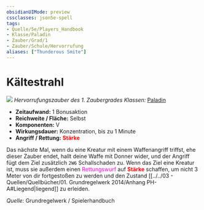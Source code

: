 ```yaml
---
obsidianUIMode: preview
cssclasses: json5e-spell
tags:
- Quelle/5e/Players_Handbook
- Klasse/Paladin
- Zauber/Grad/1
- Zauber/Schule/Hervorrufung
aliases: ["Thunderous Smite"]
---
```

# Kältestrahl
![](../../../99%20-%20Setup/Files/Bildersammlung/Symbolik/Hervorrufungszauber.webp#token)
*Hervorrufungszauber des 1. Zaubergrades*
*Klassen:* [Paladin](../Charakteroptionen/Klassen/Paladin.md)

- **Zeitaufwand:** 1 Bonusaktion
- **Reichweite / Fläche:** Selbst
- **Komponenten:** V
- **Wirkungsdauer:** Konzentration, bis zu 1 Minute
- **Angriff / Rettung:** <font color="red">**Stärke**</font>

Das nächste Mal, wenn du eine Kreatur mit einem Waffenangriff triffst, ehe dieser Zauber endet, hallt deine Waffe mit Donner wider, und der Angriff fügt dem Ziel zusätzlich `2W6` Schallschaden zu. Wenn das Ziel eine Kreatur ist, muss sie außerdem einen <font color="#FF00E0">Rettungswurf</font> auf <font color="red">**Stärke**</font> schaffen, um nicht 3 Meter von dir fortgestoßen zu werden und den Zustand [[../../03 - Quellen/Quellbücher/01. Grundregelwerk 2014/Anhang PH-A#Liegend|liegend]] zu erleiden.

*Quelle:* Grundregelwerk / Spielerhandbuch